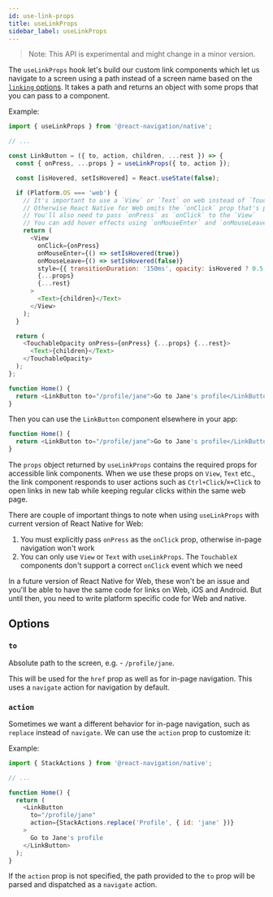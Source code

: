```yaml
---
id: use-link-props
title: useLinkProps
sidebar_label: useLinkProps
---
```


> Note: This API is experimental and might change in a minor version.

The `useLinkProps` hook let's build our custom link components which let us navigate to a screen using a path instead of a screen name based on the [`linking` options](navigation-container.md#linking). It takes a path and returns an object with some props that you can pass to a component.

Example:

```js
import { useLinkProps } from '@react-navigation/native';

// ...

const LinkButton = ({ to, action, children, ...rest }) => {
  const { onPress, ...props } = useLinkProps({ to, action });

  const [isHovered, setIsHovered] = React.useState(false);

  if (Platform.OS === 'web') {
    // It's important to use a `View` or `Text` on web instead of `TouchableX`
    // Otherwise React Native for Web omits the `onClick` prop that's passed
    // You'll also need to pass `onPress` as `onClick` to the `View`
    // You can add hover effects using `onMouseEnter` and `onMouseLeave`
    return (
      <View
        onClick={onPress}
        onMouseEnter={() => setIsHovered(true)}
        onMouseLeave={() => setIsHovered(false)}
        style={{ transitionDuration: '150ms', opacity: isHovered ? 0.5 : 1 }}
        {...props}
        {...rest}
      >
        <Text>{children}</Text>
      </View>
    );
  }

  return (
    <TouchableOpacity onPress={onPress} {...props} {...rest}>
      <Text>{children}</Text>
    </TouchableOpacity>
  );
};

function Home() {
  return <LinkButton to="/profile/jane">Go to Jane's profile</LinkButton>;
}
```

Then you can use the `LinkButton` component elsewhere in your app:

```js
function Home() {
  return <LinkButton to="/profile/jane">Go to Jane's profile</LinkButton>;
}
```

The `props` object returned by `useLinkProps` contains the required props for accessible link components. When we use these props on `View`, `Text` etc., the link component responds to user actions such as `Ctrl+Click`/`⌘+Click` to open links in new tab while keeping regular clicks within the same web page.

There are couple of important things to note when using `useLinkProps` with current version of React Native for Web:

1. You must explicitly pass `onPress` as the `onClick` prop, otherwise in-page navigation won't work
2. You can only use `View` or `Text` with `useLinkProps`. The `TouchableX` components don't support a correct `onClick` event which we need

In a future version of React Native for Web, these won't be an issue and you'll be able to have the same code for links on Web, iOS and Android. But until then, you need to write platform specific code for Web and native.

## Options

### `to`

Absolute path to the screen, e.g. - `/profile/jane`.

This will be used for the `href` prop as well as for in-page navigation. This uses a `navigate` action for navigation by default.

### `action`

Sometimes we want a different behavior for in-page navigation, such as `replace` instead of `navigate`. We can use the `action` prop to customize it:

Example:

```js
import { StackActions } from '@react-navigation/native';

// ...

function Home() {
  return (
    <LinkButton
      to="/profile/jane"
      action={StackActions.replace('Profile', { id: 'jane' })}
    >
      Go to Jane's profile
    </LinkButton>
  );
}
```

If the `action` prop is not specified, the path provided to the `to` prop will be parsed and dispatched as a `navigate` action.
